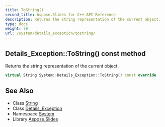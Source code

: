 ```yaml
---
title: ToString()
second_title: Aspose.Slides for C++ API Reference
description: Returns the string representation of the current object.
type: docs
weight: 79
url: /system/details_exception/tostring/
---
```

## Details_Exception::ToString() const method


Returns the string representation of the current object.

```cpp
virtual String System::Details_Exception::ToString() const override
```

## See Also

* Class [String](../../string/)
* Class [Details_Exception](../)
* Namespace [System](../../)
* Library [Aspose.Slides](../../../)